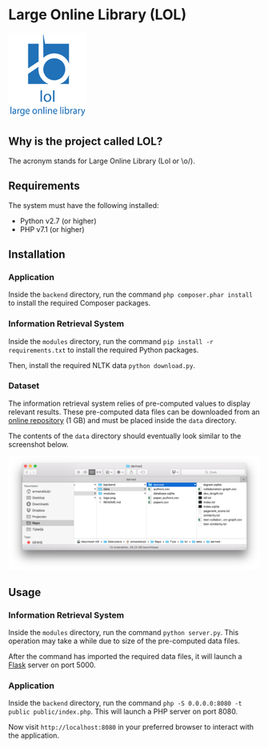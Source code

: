 # Large Online Library (LOL)

![Logo](logo.png)

## Why is the project called LOL?

The acronym stands for Large Online Library (Lol or \o/).

## Requirements

The system must have the following installed:

- Python v2.7 (or higher)
- PHP v7.1 (or higher)

## Installation

### Application

Inside the `backend` directory, run the command `php composer.phar install` to install the required Composer packages.

### Information Retrieval System

Inside the `modules` directory, run the command `pip install -r requirements.txt` to install the required Python packages.

Then, install the required NLTK data `python download.py`.  

### Dataset

The information retrieval system relies of pre-computed values to display relevant results. These pre-computed data files can be downloaded from an [online repository](https://www.dropbox.com/s/7xw14441ne74jb8/data.zip?dl=1) (1 GB) and must be placed inside the `data` directory.

The contents of the `data` directory should eventually look similar to the screenshot below.

![data](screenshot-data.png)

## Usage

### Information Retrieval System

Inside the `modules` directory, run the command `python server.py`. This operation may take a while due to size of the pre-computed data files. 

After the command has imported the required data files, it will launch a [Flask](http://flask.pocoo.org) server on port 5000.

### Application

Inside the `backend` directory, run the command `php -S 0.0.0.0:8080 -t public public/index.php`. This will launch a PHP server on port 8080.

Now visit `http://localhost:8080` in your preferred browser to interact with the application.




